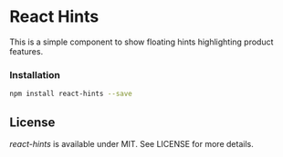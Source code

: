# React Hints

This is a simple component to show floating hints highlighting product features.

### Installation
```sh
npm install react-hints --save
```


## License

*react-hints* is available under MIT. See LICENSE for more details.

